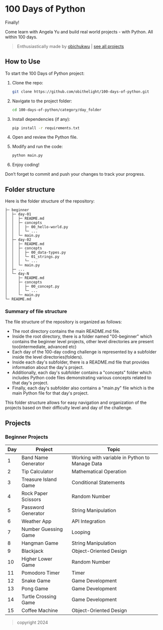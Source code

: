 # 100 Days of Python 

Finally!

Come learn with Angela Yu and build real world projects - with Python. All within 100 days.

> Enthusiastically made by [obichukwu](https://www.linkedin.com/in/obithelight/) | [see all projects](#projects)

## How to Use

To start the 100 Days of Python project:

1. Clone the repo:
    ```bash
    git clone https://github.com/obithelight/100-days-of-python.git
    ```
2. Navigate to the project folder:
    ```bash
    cd 100-days-of-python/category/day_folder
    ```
3. Install dependencies (if any):
    ```bash
    pip install -r requirements.txt
    ```
4. Open and review the Python file.

5. Modify and run the code:
    ```bash
    python main.py
    ```
6. Enjoy coding!

Don’t forget to commit and push your changes to track your progress.

## Folder structure

Here is the folder structure of the repository:

```
├─ beginner
│  ├─ day-01
│  │  ├─ README.md
│  │  ├─ concepts
│  │  │  ├─ 00_hello-world.py
│  │  │  └─ ...
│  │  └─ main.py
│  ├─ day-02
│  │  ├─ README.md
│  │  ├─ concepts
│  │  │  ├─ 00_data-types.py
│  │  │  └─ 01_strings.py
│  │  │  └─ ...
│  │  └─ main.py
│  ├─ ...
│  └─ day-N
│     ├─ README.md
│     ├─ concepts
│     │  ├─ 00_concept.py
│     │  └─ ...
│     └─ main.py
└─ README.md
```

### Summary of file structure

The file structure of the repository is organized as follows:

- The root directory contains the main README.md file.
- Inside the root directory, there is a folder named "00-beginner" which contains the beginner level projects, other level directories are present too(intermediate, advanced etc)
- Each day of the 100-day coding challenge is represented by a subfolder inside the level directories(folders).
- Inside each day's subfolder, there is a README.md file that provides information about the day's project.
- Additionally, each day's subfolder contains a "concepts" folder which includes Python code files demonstrating various concepts related to that day's project.
- Finally, each day's subfolder also contains a "main.py" file which is the main Python file for that day's project.

This folder structure allows for easy navigation and organization of the projects based on their difficulty level and day of the challenge.

## Projects

### Beginner Projects

| Day | Project                | Topic                                            |
|-----|------------------------|--------------------------------------------------|
| 1   | Band Name Generator    | Working with variable in Python to Manage Data   |
| 2   | Tip Calculator         | Mathematical Operation                           |
| 3   | Treasure Island Game   | Conditional Statements                           |
| 4   | Rock Paper Scissors    | Random Number                                    |
| 5   | Password Generator     | String Manipulation                              |
| 6   | Weather App            | API Integration                                  |
| 7   | Number Guessing Game   | Looping                                          |
| 8   | Hangman Game           | String Manipulation                              |
| 9   | Blackjack              | Object-Oriented Design                           |
| 10  | Higher Lower Game      | Random Number                                    |
| 11  | Pomodoro Timer         | Timer                                            |
| 12  | Snake Game             | Game Development                                 |
| 13  | Pong Game              | Game Development                                 |
| 14  | Turtle Crossing Game   | Game Development                                 |
| 15  | Coffee Machine         | Object-Oriented Design                           |

> copyright 2024
